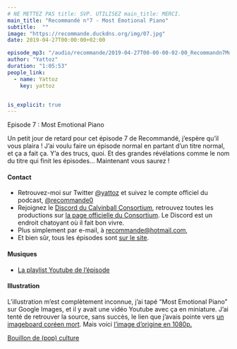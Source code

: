 ```yaml
---
# NE METTEZ PAS title: SVP. UTILISEZ main_title: MERCI.
main_title: "Recommandé n°7 - Most Emotional Piano"
subtitle:  ""
image: "https://recommande.duckdns.org/img/07.jpg"
date: 2019-04-27T00:00:00+02:00

episode_mp3: "/audio/recommande/2019-04-27T00-00-00-02-00_Recommandn7MostEmotionalPiano.mp3"
author: "Yattoz"
duration: "1:05:53"
people_link: 
  - name: Yattoz
    key: yattoz


is_explicit: true
---
```


<PodcastHeader/>

<!-- ECRIRE LA DESCRIPTION DE L'EPISODE SOUS CETTE LIGNE -->


 Episode 7 : Most Emotional Piano 

<p>Un petit jour de retard pour cet épisode 7 de Recommandé, j’espère qu’il vous plaira ! J’ai voulu faire un épisode normal en partant d’un titre normal, et ça a fait ça. Y’a des trucs, quoi. Et des grandes révélations comme le nom du titre qui finit les épisodes… Maintenant vous saurez !</p>

<h4>Contact</h4>

<ul>
  <li>Retrouvez-moi sur Twitter <a href="https://twitter.com/yattoz" rel="nofollow">@yattoz</a> et suivez le compte officiel du podcast, <a href="https://twitter.com/recommande0" rel="nofollow">@recommande0</a></li>
  <li>Rejoignez le <a href="https://discord.gg/4RnA9v7" rel="nofollow">Discord du Calvinball Consortium</a>, retrouvez toutes les productions sur <a href="https://calvinballradio.wordpress.com/" rel="nofollow">la page officielle du Consortium</a>. Le Discord est un endroit chatoyant où il fait bon vivre.</li>
  <li>Plus simplement par e-mail, à <a href="mailto:recommande@hotmail.com" rel="nofollow">recommande@hotmail.com</a>,</li>
  <li>Et bien sûr, tous les épisodes sont <a href="https://recommande.duckdns.org" rel="nofollow">sur le site</a>.</li>
</ul>

<h4>Musiques</h4>

<ul>
  <li><a href="https://www.youtube.com/playlist?list=PLNjXbZkItxtYg8kHEY3p2sX5I5LcQ7M-I" rel="nofollow">La playlist Youtube de l’épisode</a></li>
</ul>

<h4>Illustration</h4>

<p>L’illustration m’est complètement inconnue, j’ai tapé “Most Emotional Piano” sur Google Images, et il y avait une vidéo Youtube avec ça en miniature. J’ai tenté de retrouver la source, sans succès, le lien que j’avais pointe vers <a href="https://marumaru.in/?c=3/41/68&amp;cat=%EB%A7%A4%EB%93%9C%EB%AC%B4%EB%B9%84&amp;p=4&amp;uid=205778" rel="nofollow">un imageboard coréen mort</a>. Mais voici <a href="https://images3.imgbox.com/1e/65/TkXTSuj6_o.jpg" rel="nofollow">l’image d’origine en 1080p.</a></p>

<p><a href="https://www.youtube.com/watch?v=lTx3G6h2xyA" rel="nofollow">Bouillon de (pop) culture</a></p>


